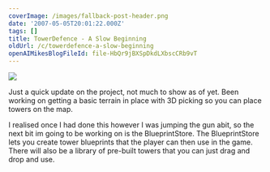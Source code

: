```yaml
---
coverImage: /images/fallback-post-header.png
date: '2007-05-05T20:01:22.000Z'
tags: []
title: TowerDefence - A Slow Beginning
oldUrl: /c/towerdefence-a-slow-beginning
openAIMikesBlogFileId: file-HbQr9jBXSpDkdLXbscCRb9vT
---
```


![](https://www.mikecann.blog/Work/TDProject/engine02.png)

Just a quick update on the project, not much to show as of yet. Been working on getting a basic terrain in place with 3D picking so you can place towers on the map.

<!-- more -->

I realised once I had done this however I was jumping the gun abit, so the next bit im going to be working on is the BlueprintStore. The BlueprintStore lets you create tower blueprints that the player can then use in the game. There will also be a library of pre-built towers that you can just drag and drop and use.
